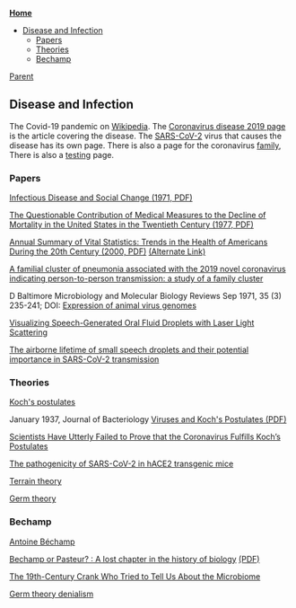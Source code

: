 <!-- START doctoc generated TOC please keep comment here to allow auto update -->
<!-- DON'T EDIT THIS SECTION, INSTEAD RE-RUN doctoc TO UPDATE -->
**[Home](#pages/blog/cv19/index)**

- [Disease and Infection](#disease-and-infection)
  - [Papers](#papers)
  - [Theories](#theories)
  - [Bechamp](#bechamp)

<!-- END doctoc generated TOC please keep comment here to allow auto update -->

[Parent](#pages/blog/cv19/index)

## Disease and Infection

The Covid-19 pandemic on [Wikipedia](https://en.wikipedia.org/wiki/COVID-19_pandemic). The [Coronavirus disease 2019 page](https://en.wikipedia.org/wiki/Coronavirus_disease_2019) is the article covering the disease.  The [SARS-CoV-2](https://en.wikipedia.org/wiki/Severe_acute_respiratory_syndrome_coronavirus_2) virus 
that causes the disease has its own page. There is also a page for the 
coronavirus [family](https://en.wikipedia.org/wiki/Coronavirus), There is also 
a [testing](https://en.wikipedia.org/wiki/COVID-19_testing) page.




### Papers

[Infectious Disease and Social Change (1971, PDF)](http://vaccinesafetycommission.org/pdfs/Kass%201971.pdf)

[The Questionable Contribution of Medical Measures to the Decline of Mortality in the United States in the Twentieth Century (1977, PDF)](http://vaccinesafetycommission.org/pdfs/McKinlay%201977.pdf)

[Annual Summary of Vital Statistics: Trends in the Health of Americans During the 20th Century (2000, PDF)](https://www.factchecker.gr/wp-content/uploads/2017/10/PediatricsDec.2000-VOl-106No.6.pdf) [(Alternate Link)](http://vaccinesafetycommission.org/pdfs/45-2000-Pediatrics-Vital-Statistics.pdf)





[A familial cluster of pneumonia associated with the 2019 novel coronavirus indicating person-to-person transmission: a study of a family cluster](https://www.ncbi.nlm.nih.gov/pmc/articles/PMC7159286/)

D Baltimore
Microbiology and Molecular Biology Reviews Sep 1971, 35 (3) 235-241; DOI:
[Expression of animal virus genomes](https://mmbr.asm.org/content/mmbr/35/3/235.full-text.pdf)

[Visualizing Speech-Generated Oral Fluid Droplets with Laser Light Scattering](https://www.ncbi.nlm.nih.gov/pmc/articles/PMC7179962/)

[The airborne lifetime of small speech droplets and their potential importance in SARS-CoV-2 transmission](https://www.ncbi.nlm.nih.gov/pmc/articles/PMC7275719/)




### Theories

[Koch's postulates](https://en.wikipedia.org/wiki/Koch%27s_postulates)

January 1937, Journal of Bacteriology
[Viruses and Koch's Postulates (PDF)](https://www.ncbi.nlm.nih.gov/pmc/articles/PMC545348/pdf/jbacter00773-0005.pdf)


[Scientists Have Utterly Failed to Prove that the Coronavirus Fulfills Koch’s Postulates](https://off-guardian.org/2020/06/09/scientists-have-utterly-failed-to-prove-that-the-coronavirus-fulfills-kochs-postulates/)

[The pathogenicity of SARS-CoV-2 in hACE2 transgenic mice](https://www.nature.com/articles/s41586-020-2312-y)

[Terrain theory](https://en.wikipedia.org/wiki/Terrain_theory)

[Germ theory](https://en.wikipedia.org/wiki/Germ_theory)

### Bechamp

[Antoine Béchamp](https://en.wikipedia.org/wiki/Antoine_B%C3%A9champ)

[Bechamp or Pasteur? : A lost chapter in the history of biology](https://archive.org/details/bechamporpasteur00hume_0) [(PDF)](https://archive.org/download/bechamporpasteur00hume_0/bechamporpasteur00hume_0.pdf)

[The 19th-Century Crank Who Tried to Tell Us About the Microbiome](https://www.wired.com/story/the-19th-century-crank-who-tried-to-tell-us-about-the-microbiome/)

[Germ theory denialism](https://en.wikipedia.org/wiki/Germ_theory_denialism)


